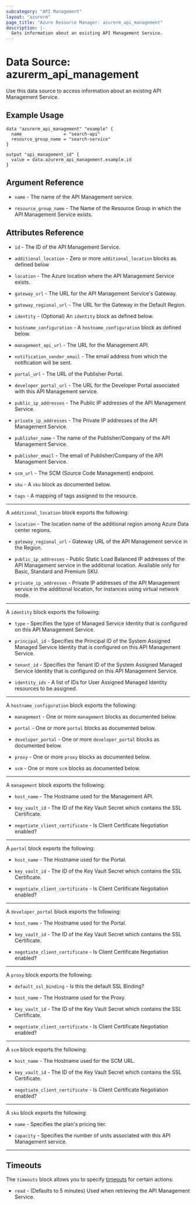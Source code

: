 ```yaml
---
subcategory: "API Management"
layout: "azurerm"
page_title: "Azure Resource Manager: azurerm_api_management"
description: |-
  Gets information about an existing API Management Service.
---
```


# Data Source: azurerm_api_management

Use this data source to access information about an existing API Management Service.

## Example Usage

```hcl
data "azurerm_api_management" "example" {
  name                = "search-api"
  resource_group_name = "search-service"
}

output "api_management_id" {
  value = data.azurerm_api_management.example.id
}
```

## Argument Reference

* `name` - The name of the API Management service.

* `resource_group_name` - The Name of the Resource Group in which the API Management Service exists.

## Attributes Reference

* `id` - The ID of the API Management Service.

* `additional_location` - Zero or more `additional_location` blocks as defined below

* `location` - The Azure location where the API Management Service exists.

* `gateway_url` - The URL for the API Management Service's Gateway.

* `gateway_regional_url` - The URL for the Gateway in the Default Region.

* `identity` - (Optional) An `identity` block as defined below.

* `hostname_configuration` - A `hostname_configuration` block as defined below.

* `management_api_url` - The URL for the Management API.

* `notification_sender_email` - The email address from which the notification will be sent.

* `portal_url` - The URL of the Publisher Portal.

* `developer_portal_url` - The URL for the Developer Portal associated with this API Management service.

* `public_ip_addresses` - The Public IP addresses of the API Management Service.

* `private_ip_addresses` - The Private IP addresses of the API Management Service.

* `publisher_name` - The name of the Publisher/Company of the API Management Service.

* `publisher_email` - The email of Publisher/Company of the API Management Service.

* `scm_url` - The SCM (Source Code Management) endpoint.

* `sku` - A `sku` block as documented below.

* `tags` - A mapping of tags assigned to the resource.

---

A `additional_location` block exports the following:

* `location` - The location name of the additional region among Azure Data center regions.

* `gateway_regional_url` - Gateway URL of the API Management service in the Region.

* `public_ip_addresses` - Public Static Load Balanced IP addresses of the API Management service in the additional location. Available only for Basic, Standard and Premium SKU.

* `private_ip_addresses` - Private IP addresses of the API Management service in the additional location, for instances using virtual network mode.

---

A `identity` block exports the following:

* `type` - Specifies the type of Managed Service Identity that is configured on this API Management Service.

* `principal_id` - Specifies the Principal ID of the System Assigned Managed Service Identity that is configured on this API Management Service.

* `tenant_id` - Specifies the Tenant ID of the System Assigned Managed Service Identity that is configured on this API Management Service.

* `identity_ids` - A list of IDs for User Assigned Managed Identity resources to be assigned.

---

A `hostname_configuration` block exports the following:

* `management` - One or more `management` blocks as documented below.

* `portal` - One or more `portal` blocks as documented below.

* `developer_portal` - One or more `developer_portal` blocks as documented below.

* `proxy` - One or more `proxy` blocks as documented below.

* `scm` - One or more `scm` blocks as documented below.

---

A `management` block exports the following:

* `host_name` - The Hostname used for the Management API.

* `key_vault_id` - The ID of the Key Vault Secret which contains the SSL Certificate.

* `negotiate_client_certificate` - Is Client Certificate Negotiation enabled?

---

A `portal` block exports the following:

* `host_name` - The Hostname used for the Portal.

* `key_vault_id` - The ID of the Key Vault Secret which contains the SSL Certificate.

* `negotiate_client_certificate` - Is Client Certificate Negotiation enabled?

---

A `developer_portal` block exports the following:

* `host_name` - The Hostname used for the Portal.

* `key_vault_id` - The ID of the Key Vault Secret which contains the SSL Certificate.

* `negotiate_client_certificate` - Is Client Certificate Negotiation enabled?

---

A `proxy` block exports the following:

* `default_ssl_binding` - Is this the default SSL Binding?

* `host_name` - The Hostname used for the Proxy.

* `key_vault_id` - The ID of the Key Vault Secret which contains the SSL Certificate.

* `negotiate_client_certificate` - Is Client Certificate Negotiation enabled?

---

A `scm` block exports the following:

* `host_name` - The Hostname used for the SCM URL.

* `key_vault_id` - The ID of the Key Vault Secret which contains the SSL Certificate.

* `negotiate_client_certificate` - Is Client Certificate Negotiation enabled?


---

A `sku` block exports the following:

* `name` - Specifies the plan's pricing tier.

* `capacity` - Specifies the number of units associated with this API Management service.

---


## Timeouts

The `timeouts` block allows you to specify [timeouts](https://www.terraform.io/docs/configuration/resources.html#timeouts) for certain actions:

* `read` - (Defaults to 5 minutes) Used when retrieving the API Management Service.
